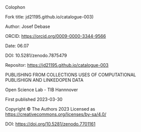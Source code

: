 Colophon

Fork title: jd21195.github.io/catalogue-003)

Author: Josef Debase

ORCID: https://orcid.org/0009-0000-3344-9566

Date: 06.07

DOI: 10.5281/zenodo.7875479

Repositor: https://jd21195.github.io/catalogue-003

PUBLISHING FROM COLLECTIONS USES OF COMPUTATIONAL PUBLISHIGN AND LINKEDOPEN DATA

Open Science Lab - TIB Hannnover

First published 2023-03-30

Copyright © The Authors 2023 Licensed as https://creativecommons.org/licenses/by-sa/4.0/

DOI: https://doi.org/10.5281/zenodo.7701161
